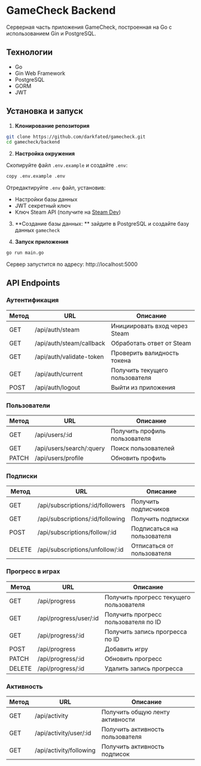 # GameCheck Backend

Серверная часть приложения GameCheck, построенная на Go с использованием Gin и PostgreSQL.

## Технологии

- Go
- Gin Web Framework
- PostgreSQL
- GORM
- JWT

## Установка и запуск

1. **Клонирование репозитория**

```bash
git clone https://github.com/darkfated/gamecheck.git
cd gamecheck/backend
```

2. **Настройка окружения**

Скопируйте файл `.env.example` и создайте `.env`:

```bash
copy .env.example .env
```

Отредактируйте `.env` файл, установив:

- Настройки базы данных
- JWT секретный ключ
- Ключ Steam API (получите на [Steam Dev](https://steamcommunity.com/dev/apikey))

3. **Создание базы данных: ** зайдите в PostgreSQL и создайте базу данных `gamecheck`

4. **Запуск приложения**

```bash
go run main.go
```

Сервер запустится по адресу: http://localhost:5000

## API Endpoints

### Аутентификация

| Метод | URL                      | Описание                       |
| ----- | ------------------------ | ------------------------------ |
| GET   | /api/auth/steam          | Инициировать вход через Steam  |
| GET   | /api/auth/steam/callback | Обработать ответ от Steam      |
| GET   | /api/auth/validate-token | Проверить валидность токена    |
| GET   | /api/auth/current        | Получить текущего пользователя |
| POST  | /api/auth/logout         | Выйти из приложения            |

### Пользователи

| Метод | URL                      | Описание                      |
| ----- | ------------------------ | ----------------------------- |
| GET   | /api/users/:id           | Получить профиль пользователя |
| GET   | /api/users/search/:query | Поиск пользователей           |
| PATCH | /api/users/profile       | Обновить профиль              |

### Подписки

| Метод  | URL                              | Описание                    |
| ------ | -------------------------------- | --------------------------- |
| GET    | /api/subscriptions/:id/followers | Получить подписчиков        |
| GET    | /api/subscriptions/:id/following | Получить подписки           |
| POST   | /api/subscriptions/follow/:id    | Подписаться на пользователя |
| DELETE | /api/subscriptions/unfollow/:id  | Отписаться от пользователя  |

### Прогресс в играх

| Метод  | URL                    | Описание                                |
| ------ | ---------------------- | --------------------------------------- |
| GET    | /api/progress          | Получить прогресс текущего пользователя |
| GET    | /api/progress/user/:id | Получить прогресс пользователя по ID    |
| GET    | /api/progress/:id      | Получить запись прогресса по ID         |
| POST   | /api/progress          | Добавить игру                           |
| PATCH  | /api/progress/:id      | Обновить прогресс                       |
| DELETE | /api/progress/:id      | Удалить запись прогресса                |

### Активность

| Метод | URL                     | Описание                         |
| ----- | ----------------------- | -------------------------------- |
| GET   | /api/activity           | Получить общую ленту активности  |
| GET   | /api/activity/user/:id  | Получить активность пользователя |
| GET   | /api/activity/following | Получить активность подписок     |
